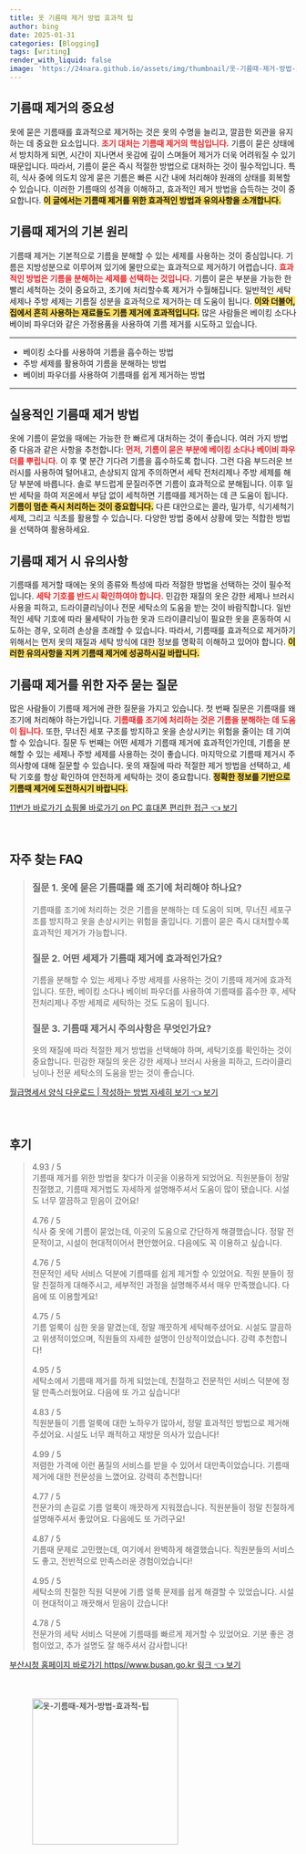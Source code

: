 ```yaml
---
title: 옷 기름때 제거 방법 효과적 팁
author: bing
date: 2025-01-31
categories: [Blogging]
tags: [writing]
render_with_liquid: false
image: 'https://24nara.github.io/assets/img/thumbnail/옷-기름때-제거-방법-효과적-팁.webp'
---
```



<h2 id='기름때_제거의_중요성'>기름때 제거의 중요성</h2>

<p>옷에 묻은 기름때를 효과적으로 제거하는 것은 옷의 수명을 늘리고, 깔끔한 외관을 유지하는 데 중요한 요소입니다. <b><span style="color: #ee2323;">조기 대처는 기름때 제거의 핵심입니다.</span></b> 기름이 묻은 상태에서 방치하게 되면, 시간이 지나면서 옷감에 깊이 스며들어 제거가 더욱 어려워질 수 있기 때문입니다. 따라서, 기름이 묻은 즉시 적절한 방법으로 대처하는 것이 필수적입니다. 특히, 식사 중에 의도치 않게 묻은 기름은 빠른 시간 내에 처리해야 원래의 상태를 회복할 수 있습니다. 이러한 기름때의 성격을 이해하고, 효과적인 제거 방법을 습득하는 것이 중요합니다. <b><span style="background-color: #ffe066;">이 글에서는 기름때 제거를 위한 효과적인 방법과 유의사항을 소개합니다.</span></b></p>

<h2 id='기름때_제거의_기본원리'>기름때 제거의 기본 원리</h2>

<p>기름때 제거는 기본적으로 기름을 분해할 수 있는 세제를 사용하는 것이 중심입니다. 기름은 지방성분으로 이루어져 있기에 물만으로는 효과적으로 제거하기 어렵습니다. <b><span style="color: #ee2323;">효과적인 방법은 기름을 분해하는 세제를 선택하는 것입니다.</span></b> 기름이 묻은 부분을 가능한 한 빨리 세척하는 것이 중요하고, 조기에 처리할수록 제거가 수월해집니다. 일반적인 세탁 세제나 주방 세제는 기름질 성분을 효과적으로 제거하는 데 도움이 됩니다. <b><span style="background-color: #ffe066;">이와 더불어, 집에서 흔히 사용하는 재료들도 기름 제거에 효과적입니다.</span></b> 많은 사람들은 베이킹 소다나 베이비 파우더와 같은 가정용품을 사용하여 기름 제거를 시도하고 있습니다.</p>

<hr />

<ul>
    <li>베이킹 소다를 사용하여 기름을 흡수하는 방법</li>
    <li>주방 세제를 활용하여 기름을 분해하는 방법</li>
    <li>베이비 파우더를 사용하여 기름때를 쉽게 제거하는 방법</li>
</ul>

<hr />

<h2 id='실용적인_기름때_제거_방법'>실용적인 기름때 제거 방법</h2>

<p>옷에 기름이 묻었을 때에는 가능한 한 빠르게 대처하는 것이 좋습니다. 여러 가지 방법 중 다음과 같은 사항을 추천합니다: <b><span style="color: #ee2323;">먼저, 기름이 묻은 부분에 베이킹 소다나 베이비 파우더를 뿌립니다.</span></b> 이 후 몇 분간 기다려 기름을 흡수하도록 합니다. 그런 다음 부드러운 브러시를 사용하여 털어내고, 손상되지 않게 주의하면서 세탁 전처리제나 주방 세제를 해당 부분에 바릅니다. 솔로 부드럽게 문질러주면 기름이 효과적으로 분해됩니다. 이후 일반 세탁을 하여 저온에서 부담 없이 세척하면 기름때를 제거하는 데 큰 도움이 됩니다. <b><span style="background-color: #ffe066;">기름이 멈춘 즉시 처리하는 것이 중요합니다.</span></b> 다른 대안으로는 콜라, 밀가루, 식기세척기 세제, 그리고 식초를 활용할 수 있습니다. 다양한 방법 중에서 상황에 맞는 적합한 방법을 선택하여 활용하세요.</p>

<h2 id='기름때_제거시_유의사항'>기름때 제거 시 유의사항</h2>

<p>기름때를 제거할 때에는 옷의 종류와 특성에 따라 적절한 방법을 선택하는 것이 필수적입니다. <b><span style="color: #ee2323;">세탁 기호를 반드시 확인하여야 합니다.</span></b> 민감한 재질의 옷은 강한 세제나 브러시 사용을 피하고, 드라이클리닝이나 전문 세탁소의 도움을 받는 것이 바람직합니다. 일반적인 세탁 기호에 따라 물세탁이 가능한 옷과 드라이클리닝이 필요한 옷을 혼동하여 시도하는 경우, 오히려 손상을 초래할 수 있습니다. 따라서, 기름때를 효과적으로 제거하기 위해서는 먼저 옷의 재질과 세탁 방식에 대한 정보를 명확히 이해하고 있어야 합니다. <b><span style="background-color: #ffe066;">이러한 유의사항을 지켜 기름때 제거에 성공하시길 바랍니다.</span></b></p>

<h2 id='기름때_제거를_위한_자주_묻는_질문'>기름때 제거를 위한 자주 묻는 질문</h2>

<p>많은 사람들이 기름때 제거에 관한 질문을 가지고 있습니다. 첫 번째 질문은 기름때를 왜 조기에 처리해야 하는가입니다. <b><span style="color: #ee2323;">기름때를 조기에 처리하는 것은 기름을 분해하는 데 도움이 됩니다.</span></b> 또한, 무너진 세포 구조를 방지하고 옷을 손상시키는 위험을 줄이는 데 기여할 수 있습니다. 질문 두 번째는 어떤 세제가 기름때 제거에 효과적인가인데, 기름을 분해할 수 있는 세제나 주방 세제를 사용하는 것이 좋습니다. 마지막으로 기름때 제거시 주의사항에 대해 질문할 수 있습니다. 옷의 재질에 따라 적절한 제거 방법을 선택하고, 세탁 기호를 항상 확인하여 안전하게 세탁하는 것이 중요합니다. <b><span style="background-color: #ffe066;">정확한 정보를 기반으로 기름때 제거에 도전하시기 바랍니다.</span></b></p>


<p><a class="click-button" title="11번가 바로가기 쇼핑몰 바로가기 on PC 휴대폰 편리한 접근" href="https://24nara.github.io/posts/11%EB%B2%88%EA%B0%80-%EB%B0%94%EB%A1%9C%EA%B0%80%EA%B8%B0-%EC%87%BC%ED%95%91%EB%AA%B0-%EB%B0%94%EB%A1%9C%EA%B0%80%EA%B8%B0-on-PC-%ED%9C%B4%EB%8C%80%ED%8F%B0-%ED%8E%B8%EB%A6%AC%ED%95%9C-%EC%A0%91%EA%B7%BC/" rel="dofollow">11번가 바로가기 쇼핑몰 바로가기 on PC 휴대폰 편리한 접근 👈 보기</a></p><br>
<h2 id='자주_찾는_FAQ'>자주 찾는 FAQ</h2>
<div itemscope="" itemtype="https://schema.org/FAQPage"> 
<blockquote> 
<div itemscope="" itemprop="mainEntity" itemtype="https://schema.org/Question"> 
<h3 itemprop="name">질문 1. 옷에 묻은 기름때를 왜 조기에 처리해야 하나요?</h3> 
<div itemscope="" itemprop="acceptedAnswer" itemtype="https://schema.org/Answer"> 
<span itemprop="text"> 
<p>기름때를 조기에 처리하는 것은 기름을 분해하는 데 도움이 되며, 무너진 세포구조를 방지하고 옷을 손상시키는 위험을 줄입니다. 기름이 묻은 즉시 대처할수록 효과적인 제거가 가능합니다.</p> 
</span> 
</div> 
</div> 

<div itemscope="" itemprop="mainEntity" itemtype="https://schema.org/Question"> 
<h3 itemprop="name">질문 2. 어떤 세제가 기름때 제거에 효과적인가요?</h3> 
<div itemscope="" itemprop="acceptedAnswer" itemtype="https://schema.org/Answer"> 
<span itemprop="text"> 
<p>기름을 분해할 수 있는 세제나 주방 세제를 사용하는 것이 기름때 제거에 효과적입니다. 또한, 베이킹 소다나 베이비 파우더를 사용하여 기름때를 흡수한 후, 세탁 전처리제나 주방 세제로 세탁하는 것도 도움이 됩니다.</p> 
</span> 
</div> 
</div> 

<div itemscope="" itemprop="mainEntity" itemtype="https://schema.org/Question"> 
<h3 itemprop="name">질문 3. 기름때 제거시 주의사항은 무엇인가요?</h3> 
<div itemscope="" itemprop="acceptedAnswer" itemtype="https://schema.org/Answer"> 
<span itemprop="text"> 
<p>옷의 재질에 따라 적절한 제거 방법을 선택해야 하며, 세탁기호를 확인하는 것이 중요합니다. 민감한 재질의 옷은 강한 세제나 브러시 사용을 피하고, 드라이클리닝이나 전문 세탁소의 도움을 받는 것이 좋습니다.</p> 
</span> 
</div> 
</div> 
</blockquote> 
</div>
<p><a class="click-button" title="월급명세서 양식 다운로드 | 작성하는 방법 자세히 보기" href="https://24nara.github.io/posts/%EC%9B%94%EA%B8%89%EB%AA%85%EC%84%B8%EC%84%9C-%EC%96%91%EC%8B%9D-%EB%8B%A4%EC%9A%B4%EB%A1%9C%EB%93%9C-%EC%9E%91%EC%84%B1%ED%95%98%EB%8A%94-%EB%B0%A9%EB%B2%95-%EC%9E%90%EC%84%B8%ED%9E%88-%EB%B3%B4%EA%B8%B0/" rel="dofollow">월급명세서 양식 다운로드 | 작성하는 방법 자세히 보기 👈 보기</a></p><br>
<h2 id='후기'>후기</h2>
<div itemscope itemtype="https://schema.org/Product">
  <blockquote>
  <div itemprop="review" itemscope itemtype="https://schema.org/Review">
      <div itemprop="reviewRating" itemscope itemtype="https://schema.org/Rating"> <span itemprop="ratingValue">4.93</span> / <span itemprop="bestRating">5</span> </div>
      <span itemprop="reviewBody">기름때 제거를 위한 방법을 찾다가 이곳을 이용하게 되었어요. 직원분들이 정말 친절했고, 기름때 제거법도 자세하게 설명해주셔서 도움이 많이 됐습니다. 시설도 너무 깔끔하고 믿음이 갔어요!</span>
  </div>
  <br>
  <div itemprop="review" itemscope itemtype="https://schema.org/Review">
      <div itemprop="reviewRating" itemscope itemtype="https://schema.org/Rating"> <span itemprop="ratingValue">4.76</span> / <span itemprop="bestRating">5</span> </div>
      <span itemprop="reviewBody">식사 중 옷에 기름이 묻었는데, 이곳의 도움으로 간단하게 해결했습니다. 정말 전문적이고, 시설이 현대적이어서 편안했어요. 다음에도 꼭 이용하고 싶습니다.</span>
  </div>
  <br>
  <div itemprop="review" itemscope itemtype="https://schema.org/Review">
      <div itemprop="reviewRating" itemscope itemtype="https://schema.org/Rating"> <span itemprop="ratingValue">4.76</span> / <span itemprop="bestRating">5</span> </div>
      <span itemprop="reviewBody">전문적인 세탁 서비스 덕분에 기름때를 쉽게 제거할 수 있었어요. 직원 분들이 정말 친절하게 대해주시고, 세부적인 과정을 설명해주셔서 매우 만족했습니다. 다음에 또 이용할게요!</span>
  </div>
  <br>
  <div itemprop="review" itemscope itemtype="https://schema.org/Review">
      <div itemprop="reviewRating" itemscope itemtype="https://schema.org/Rating"> <span itemprop="ratingValue">4.75</span> / <span itemprop="bestRating">5</span> </div>
      <span itemprop="reviewBody">기름 얼룩이 심한 옷을 맡겼는데, 정말 깨끗하게 세탁해주셨어요. 시설도 깔끔하고 위생적이었으며, 직원들의 자세한 설명이 인상적이었습니다. 강력 추천합니다!</span>
  </div>
  <br>
  <div itemprop="review" itemscope itemtype="https://schema.org/Review">
      <div itemprop="reviewRating" itemscope itemtype="https://schema.org/Rating"> <span itemprop="ratingValue">4.95</span> / <span itemprop="bestRating">5</span> </div>
      <span itemprop="reviewBody">세탁소에서 기름때 제거를 하게 되었는데, 친절하고 전문적인 서비스 덕분에 정말 만족스러웠어요. 다음에 또 가고 싶습니다!</span>
  </div>
  <br>
  <div itemprop="review" itemscope itemtype="https://schema.org/Review">
      <div itemprop="reviewRating" itemscope itemtype="https://schema.org/Rating"> <span itemprop="ratingValue">4.83</span> / <span itemprop="bestRating">5</span> </div>
      <span itemprop="reviewBody">직원분들이 기름 얼룩에 대한 노하우가 많아서, 정말 효과적인 방법으로 제거해 주셨어요. 시설도 너무 쾌적하고 재방문 의사가 있습니다!</span>
  </div>
  <br>
  <div itemprop="review" itemscope itemtype="https://schema.org/Review">
      <div itemprop="reviewRating" itemscope itemtype="https://schema.org/Rating"> <span itemprop="ratingValue">4.99</span> / <span itemprop="bestRating">5</span> </div>
      <span itemprop="reviewBody">저렴한 가격에 이런 품질의 서비스를 받을 수 있어서 대만족이었습니다. 기름때 제거에 대한 전문성을 느꼈어요. 강력히 추천합니다!</span>
  </div>
  <br>
  <div itemprop="review" itemscope itemtype="https://schema.org/Review">
      <div itemprop="reviewRating" itemscope itemtype="https://schema.org/Rating"> <span itemprop="ratingValue">4.77</span> / <span itemprop="bestRating">5</span> </div>
      <span itemprop="reviewBody">전문가의 손길로 기름 얼룩이  깨끗하게 지워졌습니다. 직원분들이 정말 친절하게 설명해주셔서 좋았어요. 다음에도 또 가려구요!</span>
  </div>
  <br>
  <div itemprop="review" itemscope itemtype="https://schema.org/Review">
      <div itemprop="reviewRating" itemscope itemtype="https://schema.org/Rating"> <span itemprop="ratingValue">4.87</span> / <span itemprop="bestRating">5</span> </div>
      <span itemprop="reviewBody">기름때 문제로 고민했는데, 여기에서 완벽하게 해결했습니다. 직원분들의 서비스도 좋고, 전반적으로 만족스러운 경험이었습니다!</span>
  </div>
  <br>
  <div itemprop="review" itemscope itemtype="https://schema.org/Review">
      <div itemprop="reviewRating" itemscope itemtype="https://schema.org/Rating"> <span itemprop="ratingValue">4.95</span> / <span itemprop="bestRating">5</span> </div>
      <span itemprop="reviewBody">세탁소의 친절한 직원 덕분에 기름 얼룩 문제를 쉽게 해결할 수 있었습니다. 시설이 현대적이고 깨끗해서 믿음이 갔습니다!</span>
  </div>
  <br>
  <div itemprop="review" itemscope itemtype="https://schema.org/Review">
      <div itemprop="reviewRating" itemscope itemtype="https://schema.org/Rating"> <span itemprop="ratingValue">4.78</span> / <span itemprop="bestRating">5</span> </div>
      <span itemprop="reviewBody">전문가의 세탁 서비스 덕분에 기름때를 빠르게 제거할 수 있었어요. 기분 좋은 경험이었고, 추가 설명도 잘 해주셔서 감사합니다!</span>
  </div>
  </blockquote>
</div>
<p><a class="click-button" title="부산시청 홈페이지 바로가기 https//www.busan.go.kr 링크" href="https://24nara.github.io/posts/%EB%B6%80%EC%82%B0%EC%8B%9C%EC%B2%AD-%ED%99%88%ED%8E%98%EC%9D%B4%EC%A7%80-%EB%B0%94%EB%A1%9C%EA%B0%80%EA%B8%B0-httpswww.busan.go.kr-%EB%A7%81%ED%81%AC/" rel="dofollow">부산시청 홈페이지 바로가기 https//www.busan.go.kr 링크 👈 보기</a></p><br>
<figure class="image"><img src="https://24nara.github.io/assets/img/thumbnail/옷-기름때-제거-방법-효과적-팁.webp" alt="옷-기름때-제거-방법-효과적-팁" width="256" height="256"></figure>